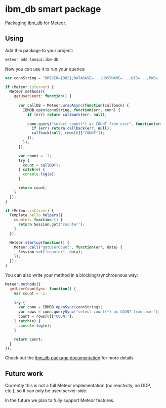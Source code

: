 # ibm_db smart package
Packaging [ibm_db](https://www.npmjs.com/package/ibm_db) for [Meteor](https://www.meteor.com/).

## Using
Add this package to your project:

```sh
meteor add laoqui:ibm-db
```

Now you can use it to run your queries:

```javascript
var connString = "DRIVER={DB2};DATABASE=...;HOSTNAME=...;UID=...;PWD=...;PORT=...;PROTOCOL=TCPIP";

if (Meteor.isServer) {
  Meteor.methods({
    getUserCount: function() {
    
	  var callDB = Meteor.wrapAsync(function(callback) {
        IBMDB.open(connString, function(err, conn) {
          if (err) return callback(err, null);
          
          conn.query("select count(*) as COUNT from user", function(err, rows) {
            if (err) return callback(err, null);
            callback(null, rows[0]["COUNT"]);
          });
        });
      });

      var count = -1;
      try {
		count = callDB();
	  } catch(e) {
        console.log(e);
      }

      return count;
    }
  });
}
```
```javascript
if (Meteor.isClient) {
  Template.hello.helpers({
    counter: function () {
      return Session.get('counter');
    }
  });

  Meteor.startup(function() {
    Meteor.call("getUserCount", function(err, data) {
      Session.set("counter", data);
    });
  });
}
```

You can also write your method in a blocking/synchrounous way:

```javascript
Meteor.methods({
  getUserCountSync: function() {
    var count = -1;
    
    try {
      var conn = IBMDB.openSync(connString);
      var rows = conn.querySync("select count(*) as COUNT from user");
      count = rows[0]["COUNT"];
    } catch(e) {
      console.log(e);
    }

    return count;
  }
});
```
Check out the [ibm_db package documentation](https://www.npmjs.com/package/ibm_db#api) for more details
## Future work
Currently this is not a full Meteor implementation (no reactivity, no DDP, etc.), so it can only be used server-side.

In the future we plan to fully support Meteor features.


